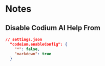 # Notes

## Disable Codium AI Help From

```json
// settings.json
  "codeium.enableConfig": {
    "*": false,
    "markdown": true
  }

```

